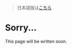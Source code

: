 > 日本語版は[こちら](https://doc.poac.pm/ja/reference/build-scripts.html)

# Sorry...
This page will be written soon.
